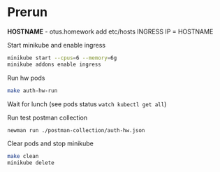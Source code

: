# Prerun

**HOSTNAME** - otus.homework
add etc/hosts INGRESS IP = HOSTNAME

Start minikube and enable ingress
```bash
minikube start --cpus=6 --memory=6g
minikube addons enable ingress
```

Run hw pods
```bash
make auth-hw-run
```

Wait for lunch (see pods status ```watch kubectl get all```)

Run test postman collection
```bash
newman run ./postman-collection/auth-hw.json
```

Clear pods and stop minikube
```bash
make clean
minikube delete
```